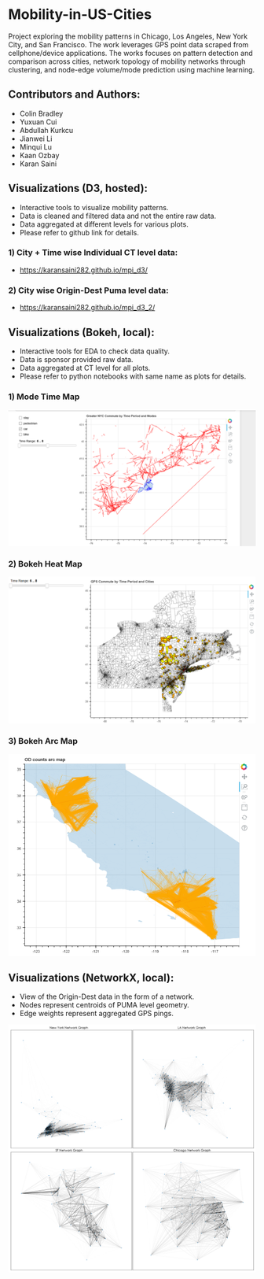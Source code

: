 # Mobility-in-US-Cities
Project exploring the mobility patterns in Chicago, Los Angeles, New York City, and San Francisco. The work leverages GPS point data scraped from cellphone/device applications. The works focuses on pattern detection and comparison across cities, network topology of mobility networks through clustering, and node-edge volume/mode prediction using machine learning.

## Contributors and Authors:

- Colin Bradley
- Yuxuan Cui
- Abdullah Kurkcu 
- Jianwei Li
- Minqui Lu
- Kaan Ozbay
- Karan Saini

## Visualizations (D3, hosted):

- Interactive tools to visualize mobility patterns.
- Data is cleaned and filtered data and not the entire raw data.
- Data aggregated at different levels for various plots.
- Please refer to github link for details.

### 1) City + Time wise Individual CT level data:
  - https://karansaini282.github.io/mpi_d3/

### 2) City wise Origin-Dest Puma level data:
  - https://karansaini282.github.io/mpi_d3_2/

## Visualizations (Bokeh, local):

- Interactive tools for EDA to check data quality.
- Data is sponsor provided raw data.
- Data aggregated at CT level for all plots.
- Please refer to python notebooks with same name as plots for details.

### 1) Mode Time Map
![](Bokeh_Mode_Time.png)

### 2) Bokeh Heat Map
![](Bokeh_Heat_Map.png)

### 3) Bokeh Arc Map
![](Bokeh_Arc_Map.png)

## Visualizations (NetworkX, local):

- View of the Origin-Dest data in the form of a network.
- Nodes represent centroids of PUMA level geometry.
- Edge weights represent aggregated GPS pings.

![](fourcitiesNetworkGraph.png)
